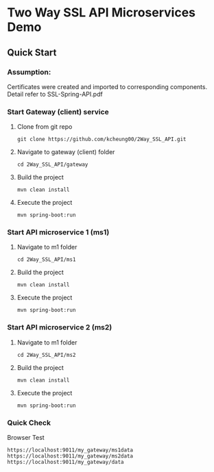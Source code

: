 # Two Way SSL API Microservices Demo
## Quick Start
### Assumption: 
Certificates were created and imported to corresponding components. Detail refer to SSL-Spring-API.pdf

### Start Gateway (client) service
1. Clone from git repo
   ```
   git clone https://github.com/kcheung00/2Way_SSL_API.git
   ```
2. Navigate to gateway (client) folder
   ```
   cd 2Way_SSL_API/gateway
   ```
3. Build the project
   ```
   mvn clean install
   ```
4. Execute the project
   ```
   mvn spring-boot:run
   ```

### Start API microservice 1 (ms1)
1. Navigate to m1 folder
   ```
   cd 2Way_SSL_API/ms1
   ```
2. Build the project
   ```
   mvn clean install
   ```
3. Execute the project
   ```
   mvn spring-boot:run
   ```

### Start API microservice 2 (ms2)
1. Navigate to m1 folder
   ```
   cd 2Way_SSL_API/ms2
   ```
2. Build the project
   ```
   mvn clean install
   ```
3. Execute the project
   ```
   mvn spring-boot:run
   ```

### Quick Check
Browser Test
```
https://localhost:9011/my_gateway/ms1data
https://localhost:9011/my_gateway/ms2data
https://localhost:9011/my_gateway/data
```